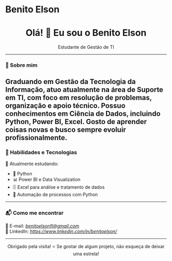 # Benito Elson

<h1 align="center">Olá! 👋 Eu sou o Benito Elson</h1>

<p align="center">Estudante de Gestão de TI</p>

---

### 🚀 Sobre mim

Graduando em Gestão da Tecnologia da Informação, atuo atualmente na área de Suporte em TI, com foco em resolução de problemas, organização e apoio técnico. Possuo conhecimentos em Ciência de Dados, incluindo Python, Power BI, Excel. Gosto de aprender coisas novas e busco sempre evoluir profissionalmente.
---

### 🧠 Habilidades e Tecnologias

📌 Atualmente estudando:

- 🐍 Python
- 📊 Power BI e Data Visualization
- 🗄️ Excel para análise e tratamento de dados
- 🔄 Automação de processos com Python

---

### 📬 Como me encontrar

📧 E-mail: *benitoelsonfl@gmail.com*  
💼 LinkedIn: *https://www.linkedin.com/in/benitoelson/*  

---

<p align="center">
Obrigado pela visita! ⭐ Se gostar de algum projeto, não esqueça de deixar uma estrela!
</p>
